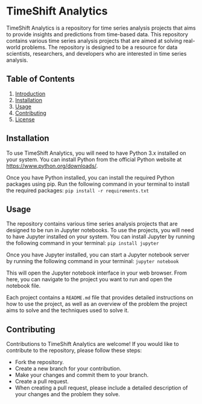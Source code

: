 # TimeShift Analytics

TimeShift Analytics is a repository for time series analysis projects that aims to provide insights and predictions from time-based data. This repository contains various time series analysis projects that are aimed at solving real-world problems. The repository is designed to be a resource for data scientists, researchers, and developers who are interested in time series analysis.

## Table of Contents

1. [Introduction](#introduction)
2. [Installation](#installation)
3. [Usage](#usage)
4. [Contributing](#contributing)
5. [License](#license)

## Installation

To use TimeShift Analytics, you will need to have Python 3.x installed on your system. You can install Python from the official Python website at https://www.python.org/downloads/.

Once you have Python installed, you can install the required Python packages using pip. Run the following command in your terminal to install the required packages: `pip install -r requirements.txt
`

## Usage

The repository contains various time series analysis projects that are designed to be run in Jupyter notebooks. To use the projects, you will need to have Jupyter installed on your system. You can install Jupyter by running the following command in your terminal: `pip install jupyter`

Once you have Jupyter installed, you can start a Jupyter notebook server by running the following command in your terminal: `jupyter notebook`

This will open the Jupyter notebook interface in your web browser. From here, you can navigate to the project you want to run and open the notebook file.

Each project contains a `README.md` file that provides detailed instructions on how to use the project, as well as an overview of the problem the project aims to solve and the techniques used to solve it.

## Contributing

Contributions to TimeShift Analytics are welcome! If you would like to contribute to the repository, please follow these steps:

* Fork the repository.
* Create a new branch for your contribution.
* Make your changes and commit them to your branch.
* Create a pull request.
* When creating a pull request, please include a detailed description of your changes and the problem they solve.

